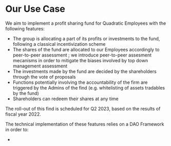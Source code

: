 # Our Use Case

We aim to implement a profit sharing fund for Quadratic Employees with the following features:

* The group is allocating a part of its profits or investments to the fund, following a classical incentivization scheme
* The shares of the fund are allocated to our Employees accordingly to peer-to-peer assessment ; we introduce peer-to-peer assesment mecanisms in order to mitigate the biases involved by top down management assessment
* The investments made by the fund are decided by the shareholders through the vote of proposals&#x20;
* Functions potentially involving the accountability of the firm are triggered by the Admins of the find (e.g. whitelisting of assets tradables by the fund)
* Shareholders can redeem their shares at any time

The roll-out of this find is scheduled for Q2 2023, based on the results of fiscal year 2022.

The technical implementation of these features relies on a DAO Framework in order to:

*





